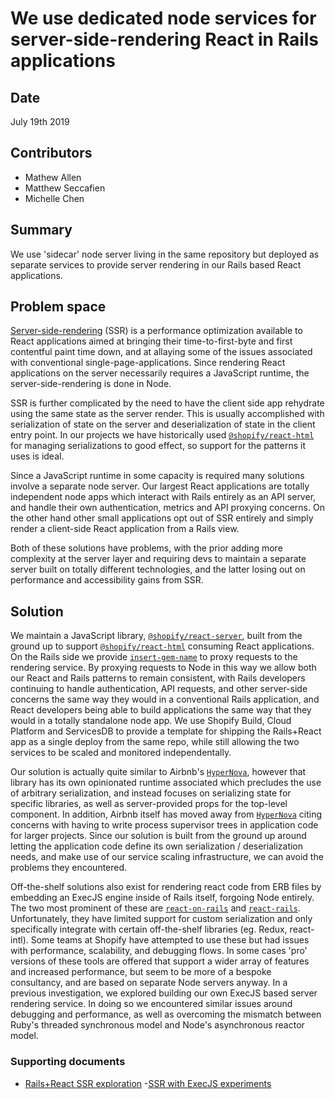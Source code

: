# We use dedicated node services for server-side-rendering React in Rails applications

## Date

July 19th 2019

## Contributors

- Mathew Allen
- Matthew Seccafien
- Michelle Chen

## Summary

We use 'sidecar' node server living in the same repository but deployed as separate services to provide server rendering in our Rails based React applications.

## Problem space

[Server-side-rendering](https://reactjs.org/docs/react-dom-server.html) (SSR) is a performance optimization available to React applications aimed at bringing their time-to-first-byte and first contentful paint time down, and at allaying some of the issues associated with conventional single-page-applications. Since rendering React applications on the server necessarily requires a JavaScript runtime, the server-side-rendering is done in Node.

SSR is further complicated by the need to have the client side app rehydrate using the same state as the server render. This is usually accomplished with serialization of state on the server and deserialization of state in the client entry point. In our projects we have historically used [`@shopify/react-html`](https://github.com/Shopify/quilt/tree/master/packages/react-html) for managing serializations to good effect, so support for the patterns it uses is ideal.

Since a JavaScript runtime in some capacity is required many solutions involve a separate node server. Our largest React applications are totally independent node apps which interact with Rails entirely as an API server, and handle their own authentication, metrics and API proxying concerns. On the other hand other small applications opt out of SSR entirely and simply render a client-side React application from a Rails view.

Both of these solutions have problems, with the prior adding more complexity at the server layer and requiring devs to maintain a separate server built on totally different technologies, and the latter losing out on performance and accessibility gains from SSR.

## Solution

We maintain a JavaScript library, [`@shopify/react-server`](https://github.com/Shopify/quilt/tree/master/packages/react-server), built from the ground up to support [`@shopify/react-html`](https://github.com/Shopify/quilt/tree/master/packages/react-html) consuming React applications. On the Rails side we provide [`insert-gem-name`](https://github.com/Shopify/sewing-kit) to proxy requests to the rendering service. By proxying requests to Node in this way we allow both our React and Rails patterns to remain consistent, with Rails developers continuing to handle authentication, API requests, and other server-side concerns the same way they would in a conventional Rails application, and React developers being able to build applications the same way that they would in a totally standalone node app. We use Shopify Build, Cloud Platform and ServicesDB to provide a template for shipping the Rails+React app as a single deploy from the same repo, while still allowing the two services to be scaled and monitored independentally.

Our solution is actually quite similar to Airbnb's [`HyperNova`](https://github.com/airbnb/hypernova), however that library has its own opinionated runtime associated which precludes the use of arbitrary serialization, and instead focuses on serializing state for specific libraries, as well as server-provided props for the top-level component. In addition, Airbnb itself has moved away from [`HyperNova`](https://github.com/airbnb/hypernova) citing concerns with having to write process supervisor trees in application code for larger projects. Since our solution is built from the ground up around letting the application code define its own serialization / deserialization needs, and make use of our service scaling infrastructure, we can avoid the problems they encountered.

Off-the-shelf solutions also exist for rendering react code from ERB files by embedding an ExecJS engine inside of Rails itself, forgoing Node entirely. The two most prominent of these are [`react-on-rails`](https://github.com/shakacode/react_on_rails) and [`react-rails`](https://github.com/reactjs/react-rails). Unfortunately, they have limited support for custom serialization and only specifically integrate with certain off-the-shelf libraries (eg. Redux, react-intl). Some teams at Shopify have attempted to use these but had issues with performance, scalability, and debugging flows. In some cases 'pro' versions of these tools are offered that support a wider array of features and increased performance, but seem to be more of a bespoke consultancy, and are based on separate Node servers anyway. In a previous investigation, we explored building our own ExecJS based server rendering service. In doing so we encountered similar issues around debugging and performance, as well as overcoming the mismatch between Ruby's threaded synchronous model and Node's asynchronous reactor model.

### Supporting documents
- [Rails+React SSR exploration](https://docs.google.com/document/d/1gsCN0z9t89zWpUuqp6rWa8wJi6HrN6_FJMPyGz-U34A/edit#heading=h.ketzgarmm35m)
-[SSR with ExecJS experiments](https://docs.google.com/document/d/1XQbkubnP7trxEf-43ZDG7flZj1dUCg2fuXp1bmUlYRw/edit#heading=h.q92vciekm7ds)
